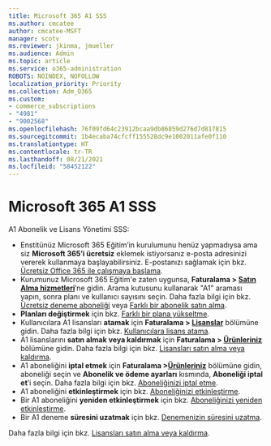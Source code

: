 ```yaml
---
title: Microsoft 365 A1 SSS
ms.author: cmcatee
author: cmcatee-MSFT
manager: scotv
ms.reviewer: jkinma, jmueller
ms.audience: Admin
ms.topic: article
ms.service: o365-administration
ROBOTS: NOINDEX, NOFOLLOW
localization_priority: Priority
ms.collection: Adm_O365
ms.custom:
- commerce_subscriptions
- "4981"
- "9002568"
ms.openlocfilehash: 76f09fd64c23912bcaa9db86859d276d7d817815
ms.sourcegitcommit: 1b4ecaba74cfcff155528dc9e1002011afe0f110
ms.translationtype: HT
ms.contentlocale: tr-TR
ms.lasthandoff: 08/21/2021
ms.locfileid: "58452122"
---
```

# <a name="microsoft-365-a1-faq"></a>Microsoft 365 A1 SSS

A1 Abonelik ve Lisans Yönetimi SSS:

- Enstitünüz Microsoft 365 Eğitim’in kurulumunu henüz yapmadıysa ama siz **Microsoft 365’i ücretsiz** eklemek istiyorsanız e-posta adresinizi vererek kullanmaya başlayabilirsiniz. E-postanızı sağlamak için bkz. [Ücretsiz Office 365 ile çalışmaya başlama](https://www.microsoft.com/education/products/office).  
- Kurumunuz Microsoft 365 Eğitim'e zaten uygunsa, **Faturalama > [Satın Alma hizmetleri](https://go.microsoft.com/fwlink/p/?linkid=868433)**’ne gidin. Arama kutusunu kullanarak "A1" araması yapın, sonra planı ve kullanıcı sayısını seçin. Daha fazla bilgi için bkz. [Ücretsiz deneme aboneliği](https://docs.microsoft.com/microsoft-365/commerce/try-or-buy-microsoft-365#try-a-free-trial-subscription) veya [Farklı bir abonelik satın alma](https://docs.microsoft.com/microsoft-365/commerce/try-or-buy-microsoft-365#buy-a-different-subscription).
- **Planları değiştirmek** için bkz. [Farklı bir plana yükseltme](https://docs.microsoft.com/microsoft-365/commerce/subscriptions/upgrade-to-different-plan).
- Kullanıcılara A1 lisansları **atamak** için **Faturalama > [Lisanslar](https://go.microsoft.com/fwlink/p/?linkid=842264)** bölümüne gidin. Daha fazla bilgi için bkz. [Kullanıcılara lisans atama](https://docs.microsoft.com/microsoft-365/admin/manage/assign-licenses-to-users).
- A1 lisanslarını **satın almak veya kaldırmak** için **Faturalama > [Ürünleriniz](https://go.microsoft.com/fwlink/p/?linkid=842054)** bölümüne gidin. Daha fazla bilgi için bkz. [Lisansları satın alma veya kaldırma](https://docs.microsoft.com/microsoft-365/commerce/licenses/buy-licenses#buy-or-remove-licenses-for-your-business-subscription).
- A1 aboneliğini **iptal etmek** için **Faturalama >[Ürünleriniz](https://go.microsoft.com/fwlink/p/?linkid=842054)** bölümüne gidin, aboneliği seçin ve **Abonelik ve ödeme ayarları** kısmında, **Aboneliği iptal et**’i seçin. Daha fazla bilgi için bkz. [Aboneliğinizi iptal etme](https://docs.microsoft.com/microsoft-365/commerce/subscriptions/cancel-your-subscription).
- A1 aboneliğini **etkinleştirmek** için bkz. [Aboneliğinizi etkinleştirme](https://docs.microsoft.com/alchemyinsights/activate-your-office-365-subscription).
- Bir A1 aboneliğini **yeniden etkinleştirmek** için bkz. [Aboneliğinizi yeniden etkinleştirme](https://docs.microsoft.com/alchemyinsights/reactivate-your-subscription).
- Bir A1 deneme **süresini uzatmak** için bkz. [Denemenizin süresini uzatma](https://docs.microsoft.com/microsoft-365/commerce/extend-your-trial).

Daha fazla bilgi için bkz. [Lisansları satın alma veya kaldırma](https://docs.microsoft.com/microsoft-365/commerce/licenses/buy-licenses).